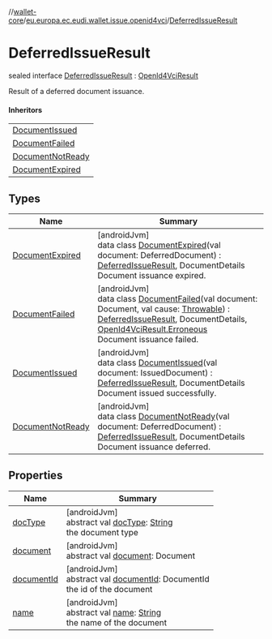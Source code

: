 //[wallet-core](../../../index.md)/[eu.europa.ec.eudi.wallet.issue.openid4vci](../index.md)/[DeferredIssueResult](index.md)

# DeferredIssueResult

sealed interface [DeferredIssueResult](index.md) : [OpenId4VciResult](../-open-id4-vci-result/index.md)

Result of a deferred document issuance.

#### Inheritors

| |
|---|
| [DocumentIssued](-document-issued/index.md) |
| [DocumentFailed](-document-failed/index.md) |
| [DocumentNotReady](-document-not-ready/index.md) |
| [DocumentExpired](-document-expired/index.md) |

## Types

| Name | Summary |
|---|---|
| [DocumentExpired](-document-expired/index.md) | [androidJvm]<br>data class [DocumentExpired](-document-expired/index.md)(val document: DeferredDocument) : [DeferredIssueResult](index.md), DocumentDetails<br>Document issuance expired. |
| [DocumentFailed](-document-failed/index.md) | [androidJvm]<br>data class [DocumentFailed](-document-failed/index.md)(val document: Document, val cause: [Throwable](https://kotlinlang.org/api/latest/jvm/stdlib/kotlin-stdlib/kotlin/-throwable/index.html)) : [DeferredIssueResult](index.md), DocumentDetails, [OpenId4VciResult.Erroneous](../-open-id4-vci-result/-erroneous/index.md)<br>Document issuance failed. |
| [DocumentIssued](-document-issued/index.md) | [androidJvm]<br>data class [DocumentIssued](-document-issued/index.md)(val document: IssuedDocument) : [DeferredIssueResult](index.md), DocumentDetails<br>Document issued successfully. |
| [DocumentNotReady](-document-not-ready/index.md) | [androidJvm]<br>data class [DocumentNotReady](-document-not-ready/index.md)(val document: DeferredDocument) : [DeferredIssueResult](index.md), DocumentDetails<br>Document issuance deferred. |

## Properties

| Name | Summary |
|---|---|
| [docType](doc-type.md) | [androidJvm]<br>abstract val [docType](doc-type.md): [String](https://kotlinlang.org/api/latest/jvm/stdlib/kotlin-stdlib/kotlin/-string/index.html)<br>the document type |
| [document](document.md) | [androidJvm]<br>abstract val [document](document.md): Document |
| [documentId](document-id.md) | [androidJvm]<br>abstract val [documentId](document-id.md): DocumentId<br>the id of the document |
| [name](name.md) | [androidJvm]<br>abstract val [name](name.md): [String](https://kotlinlang.org/api/latest/jvm/stdlib/kotlin-stdlib/kotlin/-string/index.html)<br>the name of the document |
